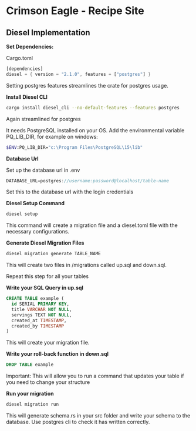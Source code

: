 # Crimson Eagle - Recipe Site

## Diesel Implementation

**Set Dependencies:**

Cargo.toml

```rust
[dependencies]
diesel = { version = "2.1.0", features = ["postgres"] }
```

Setting postgres features streamlines the crate for postgres usage.

**Install Diesel CLI**

```bash
cargo install diesel_cli --no-default-features --features postgres
```

Again streamlined for postgres

It needs PostgreSQL installed on your OS. Add the environmental variable PQ_LIB_DIR, for example on windows:

```bash
$ENV:PQ_LIB_DIR="c:\Program Files\PostgreSQL\15\lib"
```

**Database Url**

Set up the database url in .env

```rust
DATABASE_URL=postgres://username:password@localhost/table-name
```

Set this to the database url with the login credentials

**Diesel Setup Command**

```rust
diesel setup
```

This command will create a migration file and a diesel.toml file with the necessary configurations.

**Generate Diesel Migration Files**

```rust
diesel migration generate TABLE_NAME
```

This will create two files in /migrations called up.sql and down.sql.

Repeat this step for all your tables

**Write your SQL Query in up.sql**

```sql
CREATE TABLE example (
  id SERIAL PRIMARY KEY,
  title VARCHAR NOT NULL,
  servings TEXT NOT NULL,
  created_at TIMESTAMP,
  created_by TIMESTAMP
)
```

This will create your migration file.

**Write your roll-back function in down.sql**

```sql
DROP TABLE example
```

Important: This will allow you to run a command that updates your table if you need to change your structure

**Run your migration**

```bash
diesel migration run
```

This will generate schema.rs in your src folder and write your schema to the database. Use postgres cli to check it has written correctly.
